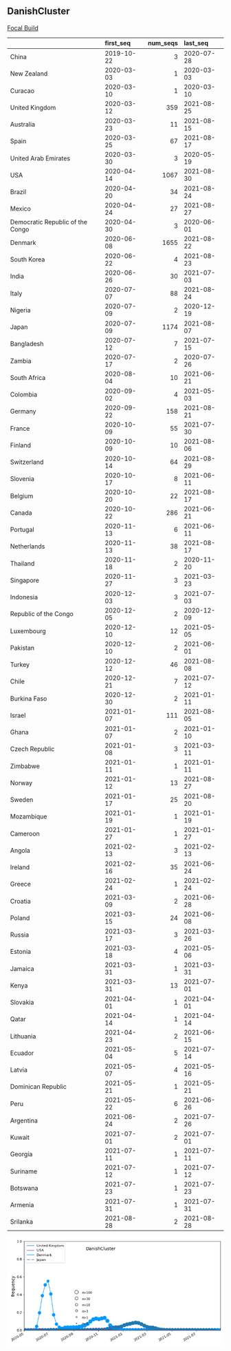 

## DanishCluster
[Focal Build](https://nextstrain.org/groups/neherlab/ncov/DanishCluster?f_country=Denmark)

|                                  | first_seq   |   num_seqs | last_seq   |
|:---------------------------------|:------------|-----------:|:-----------|
| China                            | 2019-10-22  |          3 | 2020-07-28 |
| New Zealand                      | 2020-03-03  |          1 | 2020-03-03 |
| Curacao                          | 2020-03-10  |          1 | 2020-03-10 |
| United Kingdom                   | 2020-03-12  |        359 | 2021-08-25 |
| Australia                        | 2020-03-23  |         11 | 2021-08-15 |
| Spain                            | 2020-03-25  |         67 | 2021-08-17 |
| United Arab Emirates             | 2020-03-30  |          3 | 2020-05-19 |
| USA                              | 2020-04-14  |       1067 | 2021-08-30 |
| Brazil                           | 2020-04-20  |         34 | 2021-08-24 |
| Mexico                           | 2020-04-24  |         27 | 2021-08-27 |
| Democratic Republic of the Congo | 2020-04-30  |          3 | 2020-06-01 |
| Denmark                          | 2020-06-08  |       1655 | 2021-08-22 |
| South Korea                      | 2020-06-22  |          4 | 2021-08-23 |
| India                            | 2020-06-26  |         30 | 2021-07-03 |
| Italy                            | 2020-07-07  |         88 | 2021-08-24 |
| Nigeria                          | 2020-07-09  |          2 | 2020-12-19 |
| Japan                            | 2020-07-09  |       1174 | 2021-08-07 |
| Bangladesh                       | 2020-07-12  |          7 | 2021-07-15 |
| Zambia                           | 2020-07-17  |          2 | 2020-07-26 |
| South Africa                     | 2020-08-04  |         10 | 2021-06-21 |
| Colombia                         | 2020-09-02  |          4 | 2021-05-03 |
| Germany                          | 2020-09-22  |        158 | 2021-08-21 |
| France                           | 2020-10-09  |         55 | 2021-07-30 |
| Finland                          | 2020-10-09  |         10 | 2021-08-06 |
| Switzerland                      | 2020-10-14  |         64 | 2021-08-29 |
| Slovenia                         | 2020-10-17  |          8 | 2021-06-11 |
| Belgium                          | 2020-10-20  |         22 | 2021-08-17 |
| Canada                           | 2020-10-22  |        286 | 2021-06-21 |
| Portugal                         | 2020-11-13  |          6 | 2021-06-11 |
| Netherlands                      | 2020-11-13  |         38 | 2021-08-17 |
| Thailand                         | 2020-11-18  |          2 | 2020-11-20 |
| Singapore                        | 2020-11-27  |          3 | 2021-03-23 |
| Indonesia                        | 2020-12-03  |          3 | 2021-07-03 |
| Republic of the Congo            | 2020-12-05  |          2 | 2020-12-09 |
| Luxembourg                       | 2020-12-10  |         12 | 2021-05-05 |
| Pakistan                         | 2020-12-10  |          2 | 2021-06-01 |
| Turkey                           | 2020-12-12  |         46 | 2021-08-08 |
| Chile                            | 2020-12-21  |          7 | 2021-07-12 |
| Burkina Faso                     | 2020-12-30  |          2 | 2021-01-11 |
| Israel                           | 2021-01-07  |        111 | 2021-08-05 |
| Ghana                            | 2021-01-07  |          2 | 2021-01-10 |
| Czech Republic                   | 2021-01-08  |          3 | 2021-03-11 |
| Zimbabwe                         | 2021-01-11  |          1 | 2021-01-11 |
| Norway                           | 2021-01-12  |         13 | 2021-08-27 |
| Sweden                           | 2021-01-17  |         25 | 2021-08-20 |
| Mozambique                       | 2021-01-19  |          1 | 2021-01-19 |
| Cameroon                         | 2021-01-27  |          1 | 2021-01-27 |
| Angola                           | 2021-02-13  |          3 | 2021-02-13 |
| Ireland                          | 2021-02-16  |         35 | 2021-06-24 |
| Greece                           | 2021-02-24  |          1 | 2021-02-24 |
| Croatia                          | 2021-03-09  |          2 | 2021-06-28 |
| Poland                           | 2021-03-15  |         24 | 2021-06-08 |
| Russia                           | 2021-03-17  |          3 | 2021-03-26 |
| Estonia                          | 2021-03-18  |          4 | 2021-05-06 |
| Jamaica                          | 2021-03-31  |          1 | 2021-03-31 |
| Kenya                            | 2021-03-31  |         13 | 2021-07-01 |
| Slovakia                         | 2021-04-01  |          1 | 2021-04-01 |
| Qatar                            | 2021-04-14  |          1 | 2021-04-14 |
| Lithuania                        | 2021-04-23  |          2 | 2021-06-15 |
| Ecuador                          | 2021-05-04  |          5 | 2021-07-14 |
| Latvia                           | 2021-05-07  |          4 | 2021-05-16 |
| Dominican Republic               | 2021-05-21  |          1 | 2021-05-21 |
| Peru                             | 2021-05-22  |          6 | 2021-06-26 |
| Argentina                        | 2021-06-24  |          2 | 2021-07-26 |
| Kuwait                           | 2021-07-01  |          2 | 2021-07-01 |
| Georgia                          | 2021-07-11  |          1 | 2021-07-11 |
| Suriname                         | 2021-07-12  |          1 | 2021-07-12 |
| Botswana                         | 2021-07-23  |          1 | 2021-07-23 |
| Armenia                          | 2021-07-31  |          1 | 2021-07-31 |
| Srilanka                         | 2021-08-28  |          2 | 2021-08-28 |

![Overall trends DanishCluster](/overall_trends_figures/overall_trends_DanishCluster.png)